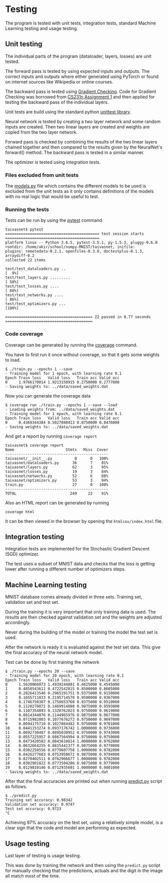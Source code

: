 # Testing

The program is tested with unit tests, integration tests, standard Machine Learning testing and usage testing.

## Unit testing

The individual parts of the program (dataloader, layers, losses) are unit tested.

The forward pass is tested by using expected inputs and outputs. The correct inputs and outputs where either generated using PyTorch or found on internet sources like Wikipedia or online courses.

The backward pass is tested using [Gradient Checking](http://ufldl.stanford.edu/wiki/index.php/Gradient_checking_and_advanced_optimization). Code for Gradient Checking was borrowed from [CS231n Assignment 1](http://cs231n.github.io/assignments2016/assignment1/) and then applied for testing the backward pass of the individual layers.

Unit tests are build using the standard python [unittest library](https://docs.python.org/3/library/unittest.html).

Neural network is tested by creating a two layer network and some random inputs are created. Then two linear layers are created and weights are copied from the two layer network.

Forward pass is checked by combining the results of the two linear layers chained together and then compared to the results given by the NeuralNet's forward() method. The backward pass is tested in a similar manner.

The optimizer is tested using integration tests.

### Files excluded from unit tests

The [models.py](../taivasnet/taivasnet/models.py) file which contains the different models to be used is excluded from the unit tests as it only contains definitions of the models with no real logic that would be useful to test.

### Running the tests

Tests can be run by using the [pytest](https://docs.pytest.org/en/latest/) command.

```
taivasnet$ pytest
========================================== test session starts ==========================================
platform linux -- Python 3.6.5, pytest-3.5.1, py-1.5.3, pluggy-0.6.0
rootdir: /home/akir/school/numpy-MNIST/taivasnet, inifile:
plugins: remotedata-0.2.1, openfiles-0.3.0, doctestplus-0.1.3, arraydiff-0.2
collected 22 items

test/test_dataloaders.py ..                                                                       [  9%]
test/test_layers.py .........                                                                     [ 50%]
test/test_losses.py ....                                                                          [ 68%]
test/test_networks.py ....                                                                        [ 86%]
test/test_optimizers.py ...                                                                       [100%]

======================================= 22 passed in 8.77 seconds =======================================
```

### Code coverage

Coverage can be generated by running the [coverage](https://coverage.readthedocs.io/en/coverage-4.5.1a/) command.

You have to first run it once without coverage, so that it gets some weights to load.

```
$ ./train.py --epochs 1 --save
- Training model for 1 epoch, with learning rate 0.1
Epoch Train loss   Valid loss   Train acc Valid acc
0     1.9766170014 1.9213150915 0.2750000 0.2777000
- Saving weights to: ../data/saved_weights.dat
```

Now you can generate the coverage data

```
$ coverage run ./train.py --epochs 1 --save --load
- Loading weights from: ../data/saved_weights.dat
- Training model for 1 epoch, with learning rate 0.1
Epoch Train loss   Valid loss   Train acc Valid acc
0     0.4369344384 0.5027080413 0.8750000 0.8476000
- Saving weights to: ../data/saved_weights.dat
```

And get a report by running `coverage report`

```
taivasnet$ coverage report
Name                       Stmts   Miss  Cover
----------------------------------------------
taivasnet/__init__.py          0      0   100%
taivasnet/dataloaders.py      36      7    81%
taivasnet/layers.py           62      3    95%
taivasnet/losses.py           19      3    84%
taivasnet/networks.py         52      6    88%
taivasnet/optimizers.py       53      3    94%
train.py                      27      0   100%
----------------------------------------------
TOTAL                        249     22    91%
```

Also an HTML report can be generated by running

```
coverage html
```

It can be then viewed in the browser by opening the `htmlcov/index.html` file.

## Integration testing

Integration tests are implemented for the Stochastic Gradient Descent (SGD) optimizer.

The test uses a subset of MNIST data and checks that the loss is getting lower after running a different number of optimizers steps.

## Machine Learning testing

MNIST database comes already divided in three sets. Training set, validation set and test set.

During the training it is very important that only training data is used. The results are then checked against validation set and the weights are adjusted accordingly.

Never during the building of the model or training the model the test set is used.

After the network is ready it is evaluated against the test set data. This give the final accuracy of the neural network model.

Test can be done by first training the network

```
$ ./train.py --epochs 20 --save
- Training model for 20 epoch, with learning rate 0.1
Epoch Train loss   Valid loss   Train acc Valid acc
0     1.5630066073 1.4939244801 0.4625000 0.4545000
1     0.4858543611 0.4722542815 0.8500000 0.8605000
2     0.2826413546 0.2965191751 0.9375000 0.9150000
3     0.1655711033 0.2195714570 0.9500000 0.9367000
4     0.1746750307 0.1758653760 0.9375000 0.9510000
5     0.1120270871 0.1469914880 0.9875000 0.9593000
6     0.1107354093 0.1320762823 0.9750000 0.9619000
7     0.0814344076 0.1144965976 0.9875000 0.9677000
8     0.0715982803 0.1077676272 0.9750000 0.9697000
9     0.0694175710 0.1027864482 0.9750000 0.9701000
10    0.0441153274 0.0937176742 1.0000000 0.9736000
11    0.0692730487 0.0895030952 0.9750000 0.9743000
12    0.0557225957 0.0867564994 0.9750000 0.9750000
13    0.0473420582 0.0843610814 1.0000000 0.9762000
14    0.0632664255 0.0815441377 0.9875000 0.9770000
15    0.0302250556 0.0779607758 1.0000000 0.9782000
16    0.0426277603 0.0753950672 0.9875000 0.9794000
17    0.0270402511 0.0762966677 1.0000000 0.9782000
18    0.0302901822 0.0773504286 0.9875000 0.9779000
19    0.0129810146 0.0712935601 1.0000000 0.9801000
- Saving weights to: ../data/saved_weights.dat
```

After that the final accuracies are printed out when running [predict.py](../taivasnet/predict.py) script as follows.

```
$ ./predict.py
Training set accuracy: 0.98342
Validation set accuracy: 0.9747
Test set accuracy: 0.9723
^C
```

Achieving 97% accuracy on the test set, using a relatively simple model, is a clear sign that the code and model are performing as expected.

## Usage testing

Last layer of testing is usage testing.

This was done by training the network and then using the `predict.py` script for manually checking that the predictions, actuals and the digit in the image all match most of the time.

